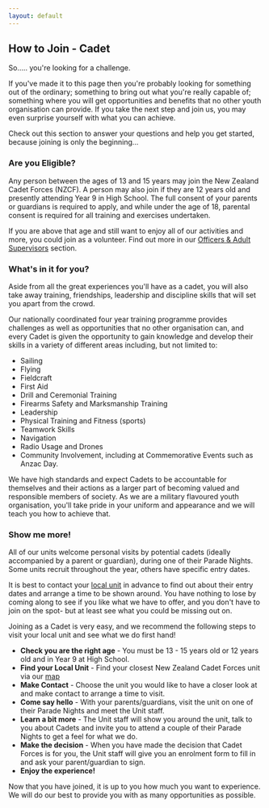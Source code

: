 ```yaml
---
layout: default
---
```


## How to Join - Cadet

So….. you're looking for a challenge. 

If you've made it to this page then you're probably looking for something out of the ordinary; something to bring out what you're really capable of; something where you will get opportunities and benefits that no other youth organisation can provide. If you take the next step and join us, you may even surprise yourself with what you can achieve. 

Check out this section to answer your questions and help you get started, because joining is only the beginning...

### Are you Eligible?

Any person between the ages of 13 and 15 years may join the New Zealand Cadet Forces (NZCF). A person may also join if they are 12 years old and presently attending Year 9 in High School. The full consent of your parents or guardians is required to apply, and while under the age of 18, parental consent is required for all training and exercises undertaken.

If you are above that age and still want to enjoy all of our activities and more, you could join as a volunteer. Find out more in our [Officers & Adult Supervisors](/officer-join.html) section. 

### What's in it for you?

Aside from all the great experiences you'll have as a cadet, you will also take away training, friendships, leadership and discipline skills that will set you apart from the crowd. 

Our nationally coordinated four year training programme provides challenges as well as opportunities that no other organisation can, and every Cadet is given the opportunity to gain knowledge and develop their skills in a variety of different areas including, but not limited to:

* Sailing
* Flying
* Fieldcraft
* First Aid
* Drill and Ceremonial Training
* Firearms Safety and Marksmanship Training 
* Leadership
* Physical Training and Fitness (sports)
* Teamwork Skills
* Navigation
* Radio Usage and Drones
* Community Involvement, including at Commemorative Events such as Anzac Day. 

We have high standards and expect Cadets to be accountable for themselves and their actions as a larger part of becoming valued and responsible members of society. As we are a military flavoured youth organisation, you'll take pride in your uniform and appearance and we will teach you how to achieve that. 

### Show me more!
All of our units welcome personal visits by potential cadets (ideally accompanied by a parent or guardian), during one of their Parade Nights. Some units recruit throughout the year, others have specific entry dates. 

It is best to contact your [local unit]() in advance to find out about their entry dates and arrange a time to be shown around. You have nothing to lose by coming along to see if you like what we have to offer, and you don't have to join on the spot- but at least see what you could be missing out on.

Joining as a Cadet is very easy, and we recommend the following steps to visit your local unit and see what we do first hand!

* **Check you are the right age** - You must be 13 - 15 years old or 12 years old and in Year 9 at High School.
* **Find your Local Unit** - Find your closest New Zealand Cadet Forces unit via our [map]()
* **Make Contact** - Choose the unit you would like to have a closer look at and make contact to arrange a time to visit. 
* **Come say hello** - With your parents/guardians, visit the unit on one of their Parade Nights and meet the Unit staff.
* **Learn a bit more** - The Unit staff will show you around the unit, talk to you about Cadets and invite you to attend a couple of their Parade Nights to get a feel for what we do. 
* **Make the decision** - When you have made the decision that Cadet Forces is for you, the Unit staff will give you an enrolment form to fill in and ask your parent/guardian to sign.
* **Enjoy the experience!**

Now that you have joined, it is up to you how much you want to experience.  We will do our best to provide you with as many opportunities as possible.
